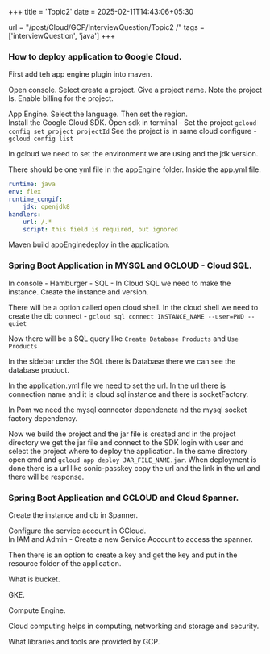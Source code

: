 +++
title = 'Topic2'
date = 2025-02-11T14:43:06+05:30

url = "/post/Cloud/GCP/InterviewQuestion/Topic2
/"
tags = ['interviewQuestion', 'java']
+++
### How to deploy application to Google Cloud.

First add teh app engine plugin into maven.

Open console.
Select create a project.
Give a project name.
Note the project Is.
Enable billing for the project.

App Engine. Select the language. Then set the region.  
Install the Google Cloud SDK.
Open sdk in terminal - Set the project `gcloud config set project projectId`
See the project is in same cloud configure - `gcloud config list`

In gcloud we need to set the environment we are using and the jdk version.

There should be one yml file in the appEngine folder.
Inside the app.yml file.
```yml
runtime: java
env: flex
runtime_congif:
    jdk: openjdk8
handlers:
    url: /.*
    script: this field is required, but ignored
```
Maven build appEnginedeploy in the application.

### Spring Boot Application in MYSQL and GCLOUD - Cloud SQL.

In console - Hamburger - SQL - In Cloud SQL we need to make the instance. Create the instance and version.

There will be a option called open cloud shell. In the cloud shell we need to create the db connect - `gcloud sql connect INSTANCE_NAME --user=PWD --quiet`

Now there will be a SQL query like `Create Database Products` and `Use Products`

In the sidebar under the SQL there is Database there we can see the database product.

In the application.yml file we need to set the url. In the url there is connection name and it is cloud sql instance and there is socketFactory.

In Pom we need the mysql connector dependencta nd the mysql socket factory dependency.

Now we build the project and the jar file is created and in the project directory we get the jar file and connect to the SDK login with user and select the project where to deploy the application. In the same directory open cmd and `gcloud app deploy JAR_FILE_NAME.jar`. When deployment is done there is a url like sonic-passkey copy the url and the link in the url and there will be response.

### Spring Boot Application and GCLOUD and Cloud Spanner.

Create the instance and db in Spanner.

Configure the service account in GCloud.  
In IAM and Admin - Create a new Service Account to access the spanner.

Then there is an option to create a key and get the key and put in the resource folder of the application.


What is bucket.

GKE.

Compute Engine.

Cloud computing helps in computing, networking and storage and security. 

What libraries and tools are provided by GCP.